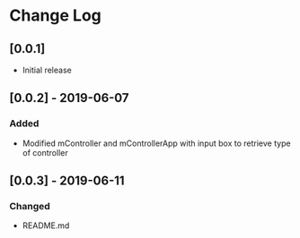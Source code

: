 # Change Log

## [0.0.1]

- Initial release

## [0.0.2] - 2019-06-07

### Added

- Modified mController and mControllerApp with input box to retrieve type of controller

## [0.0.3] - 2019-06-11

### Changed

- README.md
